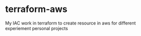 # terraform-aws
My IAC work in terraform to create resource in aws for different experiement personal projects
